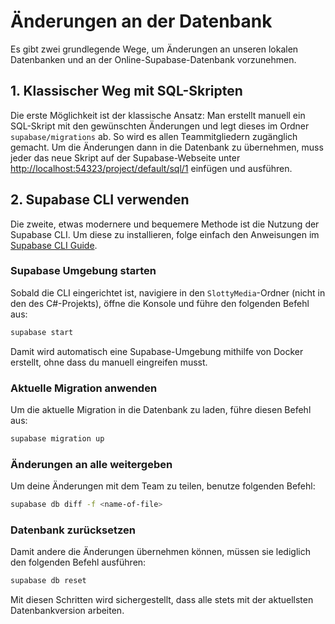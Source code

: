 # Änderungen an der Datenbank

Es gibt zwei grundlegende Wege, um Änderungen an unseren lokalen Datenbanken und an der Online-Supabase-Datenbank vorzunehmen.

## 1. Klassischer Weg mit SQL-Skripten

Die erste Möglichkeit ist der klassische Ansatz: Man erstellt manuell ein SQL-Skript mit den gewünschten Änderungen und legt dieses im Ordner `supabase/migrations` ab. So wird es allen Teammitgliedern zugänglich gemacht. Um die Änderungen dann in die Datenbank zu übernehmen, muss jeder das neue Skript auf der Supabase-Webseite unter [http://localhost:54323/project/default/sql/1](http://localhost:54323/project/default/sql/1) einfügen und ausführen.

## 2. Supabase CLI verwenden

Die zweite, etwas modernere und bequemere Methode ist die Nutzung der Supabase CLI. Um diese zu installieren, folge einfach den Anweisungen im [Supabase CLI Guide](https://supabase.com/docs/guides/cli/getting-started?queryGroups=platform&platform=windows).

### Supabase Umgebung starten

Sobald die CLI eingerichtet ist, navigiere in den `SlottyMedia`-Ordner (nicht in den des C#-Projekts), öffne die Konsole und führe den folgenden Befehl aus:


 ```bash
 supabase start
 ```

Damit wird automatisch eine Supabase-Umgebung mithilfe von Docker erstellt, ohne dass du manuell eingreifen musst.

### Aktuelle Migration anwenden

Um die aktuelle Migration in die Datenbank zu laden, führe diesen Befehl aus:


 ```bash
 supabase migration up
 ```

### Änderungen an alle weitergeben

Um deine Änderungen mit dem Team zu teilen, benutze folgenden Befehl:


 ```bash
 supabase db diff -f <name-of-file>
 ```

### Datenbank zurücksetzen

Damit andere die Änderungen übernehmen können, müssen sie lediglich den folgenden Befehl ausführen:

 ```bash
 supabase db reset
 ```

Mit diesen Schritten wird sichergestellt, dass alle stets mit der aktuellsten Datenbankversion arbeiten.
